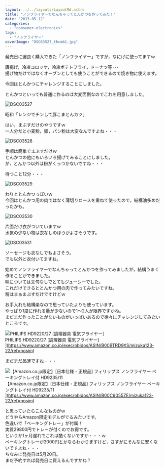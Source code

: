 ```yaml
---
layout: ../../layouts/LayoutMd.astro
title: "ノンフライヤーでなんちゃってとんかつを作ってみた！"
date: "2013-05-12"
categories: 
  - "consumer-electronics"
tags: 
  - "ノンフライヤー"
coverImage: "DSC03527_thumb1.jpg"
---
```


発売日に運良く購入できた「ノンフライヤー」ですが，なにげに使ってますｗ

唐揚げ，冷凍コロッケ，冷凍ポテトフライ，ドーナツ等･･･  
揚げ物だけではなくオーブンとしても使うことができるので焼き物に使えます。

今回はとんかつにチャレンジすることにしました。

とんかつといっても普通に作るのは大変面倒なのでこれを用意しました。

![DSC03527](/archive/images/DSC03527_thumb.jpg "DSC03527")
  
昭和「レンジでチンして豚こまとんカツ」

はい，まぶすだけのやつですｗ  
一人分だと小麦粉，卵，パン粉は大変なんですよね・・・

![DSC03528](/archive/images/DSC03528_thumb.jpg "DSC03528")
  
手順は簡単でまぶすだけｗ  
とんかつの他にもいろいろ揚げてみることにしました。  
が，とんかつ以外は粉がくっつかないですね・・・

待つこと12分・・・

![DSC03529](/archive/images/DSC03529_thumb.jpg "DSC03529")
  
わりととんかつっぽいｗ  
今回はとんかつ用の肉ではなく薄切りロースを重ねて使ったので，結構油多めだったかも。

![DSC03530](/archive/images/DSC03530_thumb.jpg "DSC03530")
  
片面だけ衣がついていますｗ  
水気の少ない物は衣なしのほうがよさそうです。

![DSC03531](/archive/images/DSC03531_thumb.jpg "DSC03531")
  
ソーセージも衣なしでもよさそう。  
でも以外と衣付いてますね。

始めてノンフライヤーでなんちゃってとんかつを作ってみましたが，結構うまく作ることができました。  
味については文句なしでとてもジューシーでした。  
これだけできるととんかつ用の肉で作ってみたいですね。  
粉はまぁまぶすだけですけどｗ

お手入れも結構楽なので思っていたよりも使っています。  
やっぱり1度に作れる量が少ないので1～2人が限界ですかね。  
まだまだ作ったことがないものがいっぱいあるので徐々にチャレンジしてみたいところです。

![PHILIPS HD9220/27 [調理器具 電気フライヤー]](/archive/images/41csjuhGlWL._SL160_.jpg)  
PHILIPS HD9220/27 \[調理器具 電気フライヤー\]  
](https://www.amazon.co.jp/exec/obidos/ASIN/B00BTRD9XS/mizuka123-22/ref=nosim)

まだまだ品薄ですね・・・

![【Amazon.co.jp限定】[日本仕様・正規品] フィリップス ノンフライヤー ベーキングトレイ付 HD9235/11](/archive/images/316bfBjyDoL._SL160_.jpg)  
【Amazon.co.jp限定】\[日本仕様・正規品\] フィリップス ノンフライヤー ベーキングトレイ付 HD9235/11  
](https://www.amazon.co.jp/exec/obidos/ASIN/B00C9055ZE/mizuka123-22/ref=nosim)

  
と思っていたらこんなものがｗ  
どうやらAmazon限定モデルがでるみたいです。  
色違いで「ベーキングトレー」が付属！  
実質29800円でトレーが付くのでお得です。  
というか1ヶ月遅れでこれは酷くないですか・・・ｗ  
ベーキングトレーが2000円とかならわかりますけど，さすがにそんなに安くないですよね・・・  
ちなみに発売日は5月20日。  
まだ予約すれば発売日に買えるんですかね？
